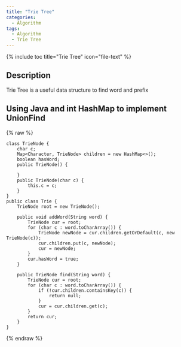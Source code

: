 ```yaml
---
title: "Trie Tree"
categories:
  - Algorithm
tags:
  - Algorithm
  - Trie Tree
---
```


{% include toc title="Trie Tree" icon="file-text" %}

## Description

Trie Tree is a useful data structure to find word and prefix

## Using Java and int HashMap to implement UnionFind

{% raw %}
```liquid
class TrieNode {
	char c;
	Map<Character, TrieNode> children = new HashMap<>();
	boolean hasWord;
	public TrieNode() {
		
	}
	public TrieNode(char c) {
		this.c = c;
	}
}
public class Trie {
	TrieNode root = new TrieNode();
	
	public void addWord(String word) {
		TrieNode cur = root;
		for (char c : word.toCharArray()) {
			TrieNode newNode = cur.children.getOrDefault(c, new TrieNode(c));
			cur.children.put(c, newNode);
			cur = newNode;
		}
		cur.hasWord = true;
	}
	
	public TrieNode find(String word) {
		TrieNode cur = root;
		for (char c : word.toCharArray()) {
			if (!cur.children.containsKey(c)) {
				return null;
			} 
			cur = cur.children.get(c);
		}
		return cur;
	}
}
```
{% endraw %}
